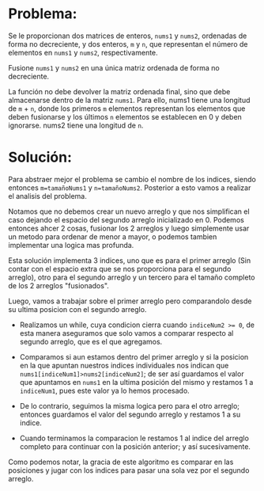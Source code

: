 # Problema:

Se le proporcionan dos matrices de enteros, `nums1` y `nums2`, ordenadas de forma no decreciente, y dos enteros, `m` y `n`, que representan el número de elementos en `nums1` y `nums2`, respectivamente.

Fusione `nums1` y `nums2` en una única matriz ordenada de forma no decreciente.

La función no debe devolver la matriz ordenada final, sino que debe almacenarse dentro de la matriz `nums1`. Para ello, nums1 tiene una longitud de `m` + `n`, donde los primeros `m` elementos representan los elementos que deben fusionarse y los últimos `n` elementos se establecen en 0 y deben ignorarse. nums2 tiene una longitud de `n`.

# Solución:

Para abstraer mejor el problema se cambio el nombre de los indices, siendo entonces `m=tamañoNums1` y `n=tamañoNums2`. Posterior a esto vamos a realizar el analisis del problema.

Notamos que no debemos crear un nuevo arreglo y que nos simplifican el caso dejando el espacio del segundo arreglo inicializado en 0. Podemos entonces ahcer 2 cosas, fusionar los 2 arreglos y luego simplemente usar un metodo para ordenar de menor a mayor, o podemos tambien implementar una logica mas profunda.

Esta solución implementa 3 indices, uno que es para el primer arreglo (Sin contar con el espacio extra que se nos proporciona para el segundo arreglo), otro para el segundo arreglo y un tercero para el tamaño completo de los 2 arreglos "fusionados".

Luego, vamos a trabajar sobre el primer arreglo pero comparandolo desde su ultima posicion con el segundo arreglo.

- Realizamos un while, cuya condicion cierra cuando `indiceNum2 >= 0`, de esta manera aseguramos que solo vamos a comparar respecto al segundo arreglo, que es el que agregamos.

- Comparamos si aun estamos dentro del primer arreglo y si la posicion en la que apuntan nuestros indices individuales nos indican que `nums1[indiceNum1]>nums2[indiceNum2]`; de ser así guardamos el valor que apuntamos en `nums1` en la ultima posición del mismo y restamos 1 a `indiceNum1`, pues este valor ya lo hemos procesado.

- De lo contrario, seguimos la misma logica pero para el otro arreglo; entonces guardamos el valor del segundo arreglo y restamos 1 a su indice.

- Cuando terminamos la comparacion le restamos 1 al indice del arreglo completo para continuar con la posición anterior; y así sucesivamente.

Como podemos notar, la gracia de este algoritmo es comparar en las posiciones y jugar con los indices para pasar una sola vez por el segundo arreglo.